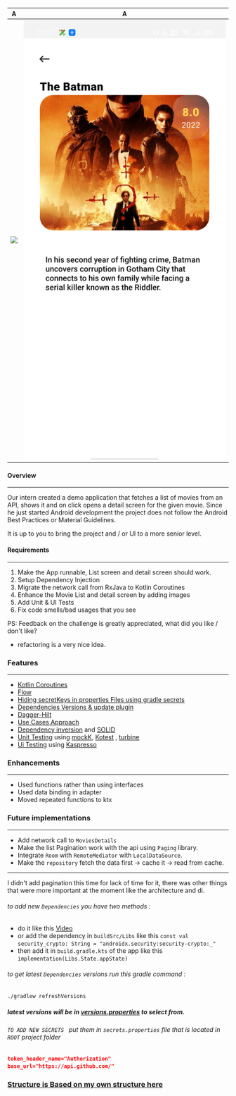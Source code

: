 A            |  A
:-------------------------:|:-------------------------:
![](./art/list-screen.png)  |  ![](./art/details-screen.png)

#### Overview
-------------

Our intern created a demo application that fetches a list of movies from an API, shows it and on
click opens a detail screen for the given movie. Since he just started Android development the
project does not follow the Android Best Practices or Material Guidelines.

It is up to you to bring the project and / or UI to a more senior level.

#### Requirements
-------------

1. Make the App runnable, List screen and detail screen should work.
2. Setup Dependency Injection
3. Migrate the network call from RxJava to Kotlin Coroutines
4. Enhance the Movie List and detail screen by adding images
5. Add Unit & UI Tests
6. Fix code smells/bad usages that you see

PS: Feedback on the challenge is greatly appreciated, what did you like / don't like?

- refactoring is a very nice idea.

### Features
-------------

* [Kotlin Coroutines]()
* [Flow]()
* [Hiding secretKeys in properties Files using gradle secrets](https://github.com/google/secrets-gradle-plugin)
* [Dependencies Versions & update plugin](https://jmfayard.github.io/refreshVersions/)
* [Dagger-Hilt](https://dagger.dev/hilt/gradle-setup)
* [Use Cases Approach](https://proandroiddev.com/why-you-need-use-cases-interactors-142e8a6fe576)
* [Dependency inversion](https://medium.com/@kedren.villena/simplifying-dependency-inversion-principle-dip-59228122649a)
  and [SOLID](https://medium.com/backticks-tildes/the-s-o-l-i-d-principles-in-pictures-b34ce2f1e898)
* [Unit Testing]() using [mockK](https://mockk.io/), [Kotest](https://github.com/kotest/kotest)
  , [turbine](https://github.com/cashapp/turbine)
* [Ui Testing]() using [Kaspresso](https://github.com/KasperskyLab/Kaspresso)

### Enhancements
-------------

* Used functions rather than using interfaces
* Used data binding in adapter
* Moved repeated functions to ktx

### Future implementations
-------------

* Add network call to `MoviesDetails`
* Make the list Pagination work with the api using `Paging` library.
* Integrate `Room` with  `RemoteMediator` with `LocalDataSource`.
* Make the `repository` fetch the data first -> cache it -> read from cache. 

---

I didn't add pagination this time for lack of time for it, there was other things that were more important at the moment like the architecture and di.


###### to add new `Dependencies` you have two methods :

- do it like this [Video](https://youtu.be/VhYERonB8co)
- or add the dependency in `buildSrc/Libs` like this
  ```const val security_crypto: String = "androidx.security:security-crypto:_"```
- then add it in `build.gradle.kts` of the app like this
  ```implementation(Libs.State.appState)```

###### to get latest `Dependencies` versions run this gradle command :

```
./gradlew refreshVersions
```

##### latest versions will be in [versions.properties]() to select from.

###### `TO ADD NEW SECRETS ` put them in `secrets.properties` file that is located in `ROOT` project folder

``` json
token_header_name="Authorization"
base_url="https://api.github.com/"
```

### [Structure is Based on my own structure here](https://github.com/EsmaeelNabil/refresh-starter-template/tree/hilt)























